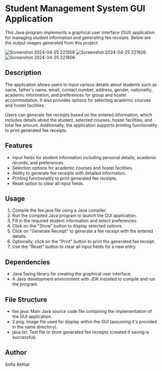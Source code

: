 # Student Management System GUI Application
This Java program implements a graphical user interface (GUI) application for managing student information and generating fee receipts.
Below are the output images generated from this project:

![Screenshot 2024-04-25 221958](https://github.com/SofiaAkhtar/Fee-Receipt-Generator/assets/122672892/ba6c2eb5-89e9-4ef2-acc6-7dde4dc91671)
![Screenshot 2024-04-25 221926](https://github.com/SofiaAkhtar/Fee-Receipt-Generator/assets/122672892/db24f16a-6ad0-4eb3-9f31-e3ee60276ed4)
![Screenshot 2024-04-25 221806](https://github.com/SofiaAkhtar/Fee-Receipt-Generator/assets/122672892/5abb8d2d-a68f-485a-add7-b355bd90a669)

## Description
The application allows users to input various details about students such as name, father's name, email, contact number, address, gender, nationality, academic information, and preferences for group and hostel accommodation. It also provides options for selecting academic courses and hostel facilities.

Users can generate fee receipts based on the entered information, which includes details about the student, selected courses, hostel facilities, and total fee amount. Additionally, the application supports printing functionality to print generated fee receipts.

## Features
- Input fields for student information including personal details, academic records, and preferences.
- Selection options for academic courses and hostel facilities.
- Ability to generate fee receipts with detailed information.
- Printing functionality to print generated fee receipts.
- Reset option to clear all input fields.

## Usage
1. Compile the fee.java file using a Java compiler.
2. Run the compiled Java program to launch the GUI application.
3. Fill in the required student information and select preferences.
4. Click on the "Show" button to display selected options.
5. Click on "Generate Receipt" to generate a fee receipt with the entered details.
6. Optionally, click on the "Print" button to print the generated fee receipt.
7. Use the "Reset" button to clear all input fields for a new entry.

## Dependencies
- Java Swing library for creating the graphical user interface.
- A Java development environment with JDK installed to compile and run the program.

## File Structure
- fee.java: Main Java source code file containing the implementation of the GUI application.
- 2.png: Image file used for display within the GUI (assuming it's provided in the same directory).
- java.txt: Text file to store generated fee receipts (created if saving is successful).

## Author
Sofia Akhtar

